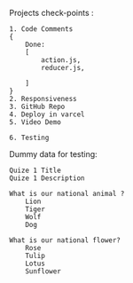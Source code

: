 Projects check-points :

    1. Code Comments 
    {
        Done:
        [
            action.js,
            reducer.js,
            
        ]
    }
    2. Responsiveness
    3. GitHub Repo
    4. Deploy in varcel
    5. Video Demo

    6. Testing


Dummy data for testing:

    Quize 1 Title 
    Quize 1 Description 

    What is our national animal ? 
        Lion 
        Tiger 
        Wolf 
        Dog 

    What is our national flower? 
        Rose 
        Tulip
        Lotus 
        Sunflower 
